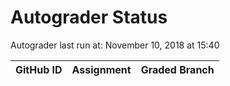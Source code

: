 # Autograder Status
Autograder last run at: November 10, 2018 at 15:40

| GitHub ID | Assignment | Graded Branch |
|-----------|------------|---------------|
